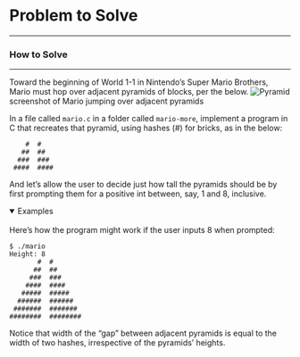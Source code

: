# Problem to Solve
***
### How to Solve
***
Toward the beginning of World 1-1 in Nintendo’s Super Mario Brothers, Mario must hop over adjacent pyramids of blocks, per the below.
![Pyramid][pyramid]
screenshot of Mario jumping over adjacent pyramids

In a file called ```mario.c``` in a folder called ```mario-more```, implement a program in C that recreates that pyramid, using hashes (#) for bricks, as in the below:

        #  #    
       ##  ##   
      ###  ###   
     ####  ####   
And let’s allow the user to decide just how tall the pyramids should be by first prompting them for a positive int between, say, 1 and 8, inclusive.

<details open>
<summary>Examples</summary>
<br>
Here’s how the program might work if the user inputs 8 when prompted:
        
```
$ ./mario
Height: 8
       #  #
      ##  ##
     ###  ###
    ####  ####
   #####  #####
  ######  ######
 #######  #######
########  ########      
```
</details>

Notice that width of the “gap” between adjacent pyramids is equal to the width of two hashes, irrespective of the pyramids’ heights.

[pyramid]: https://upload.wikimedia.org/wikipedia/commons/a/a3/81_INF_DIV_SSI.jpg
